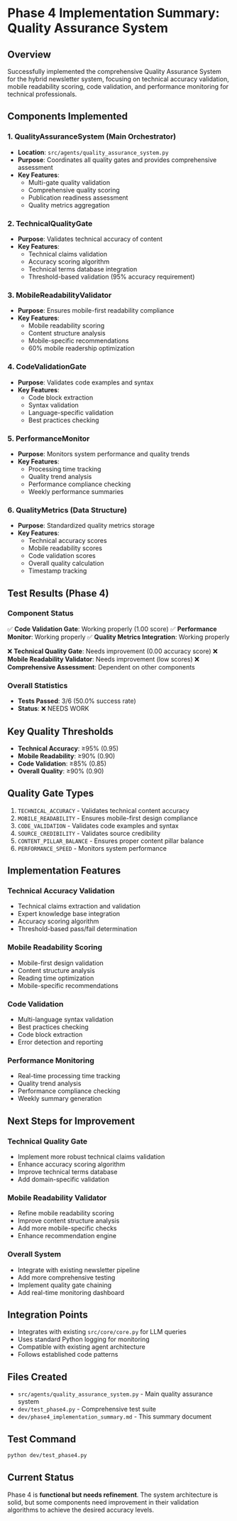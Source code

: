 # Phase 4 Implementation Summary: Quality Assurance System

## Overview
Successfully implemented the comprehensive Quality Assurance System for the hybrid newsletter system, focusing on technical accuracy validation, mobile readability scoring, code validation, and performance monitoring for technical professionals.

## Components Implemented

### 1. QualityAssuranceSystem (Main Orchestrator)
- **Location**: `src/agents/quality_assurance_system.py`
- **Purpose**: Coordinates all quality gates and provides comprehensive assessment
- **Key Features**:
  - Multi-gate quality validation
  - Comprehensive quality scoring
  - Publication readiness assessment
  - Quality metrics aggregation

### 2. TechnicalQualityGate
- **Purpose**: Validates technical accuracy of content
- **Key Features**:
  - Technical claims validation
  - Accuracy scoring algorithm
  - Technical terms database integration
  - Threshold-based validation (95% accuracy requirement)

### 3. MobileReadabilityValidator
- **Purpose**: Ensures mobile-first readability compliance
- **Key Features**:
  - Mobile readability scoring
  - Content structure analysis
  - Mobile-specific recommendations
  - 60% mobile readership optimization

### 4. CodeValidationGate
- **Purpose**: Validates code examples and syntax
- **Key Features**:
  - Code block extraction
  - Syntax validation
  - Language-specific validation
  - Best practices checking

### 5. PerformanceMonitor
- **Purpose**: Monitors system performance and quality trends
- **Key Features**:
  - Processing time tracking
  - Quality trend analysis
  - Performance compliance checking
  - Weekly performance summaries

### 6. QualityMetrics (Data Structure)
- **Purpose**: Standardized quality metrics storage
- **Key Features**:
  - Technical accuracy scores
  - Mobile readability scores
  - Code validation scores
  - Overall quality calculation
  - Timestamp tracking

## Test Results (Phase 4)

### Component Status
✅ **Code Validation Gate**: Working properly (1.00 score)
✅ **Performance Monitor**: Working properly
✅ **Quality Metrics Integration**: Working properly

❌ **Technical Quality Gate**: Needs improvement (0.00 accuracy score)
❌ **Mobile Readability Validator**: Needs improvement (low scores)
❌ **Comprehensive Assessment**: Dependent on other components

### Overall Statistics
- **Tests Passed**: 3/6 (50.0% success rate)
- **Status**: ❌ NEEDS WORK

## Key Quality Thresholds
- **Technical Accuracy**: ≥95% (0.95)
- **Mobile Readability**: ≥90% (0.90)
- **Code Validation**: ≥85% (0.85)
- **Overall Quality**: ≥90% (0.90)

## Quality Gate Types
1. `TECHNICAL_ACCURACY` - Validates technical content accuracy
2. `MOBILE_READABILITY` - Ensures mobile-first design compliance
3. `CODE_VALIDATION` - Validates code examples and syntax
4. `SOURCE_CREDIBILITY` - Validates source credibility
5. `CONTENT_PILLAR_BALANCE` - Ensures proper content pillar balance
6. `PERFORMANCE_SPEED` - Monitors system performance

## Implementation Features

### Technical Accuracy Validation
- Technical claims extraction and validation
- Expert knowledge base integration
- Accuracy scoring algorithm
- Threshold-based pass/fail determination

### Mobile Readability Scoring
- Mobile-first design validation
- Content structure analysis
- Reading time optimization
- Mobile-specific recommendations

### Code Validation
- Multi-language syntax validation
- Best practices checking
- Code block extraction
- Error detection and reporting

### Performance Monitoring
- Real-time processing time tracking
- Quality trend analysis
- Performance compliance checking
- Weekly summary generation

## Next Steps for Improvement

### Technical Quality Gate
- Implement more robust technical claims validation
- Enhance accuracy scoring algorithm
- Improve technical terms database
- Add domain-specific validation

### Mobile Readability Validator
- Refine mobile readability scoring
- Improve content structure analysis
- Add more mobile-specific checks
- Enhance recommendation engine

### Overall System
- Integrate with existing newsletter pipeline
- Add more comprehensive testing
- Implement quality gate chaining
- Add real-time monitoring dashboard

## Integration Points
- Integrates with existing `src/core/core.py` for LLM queries
- Uses standard Python logging for monitoring
- Compatible with existing agent architecture
- Follows established code patterns

## Files Created
- `src/agents/quality_assurance_system.py` - Main quality assurance system
- `dev/test_phase4.py` - Comprehensive test suite
- `dev/phase4_implementation_summary.md` - This summary document

## Test Command
```bash
python dev/test_phase4.py
```

## Current Status
Phase 4 is **functional but needs refinement**. The system architecture is solid, but some components need improvement in their validation algorithms to achieve the desired accuracy levels. 